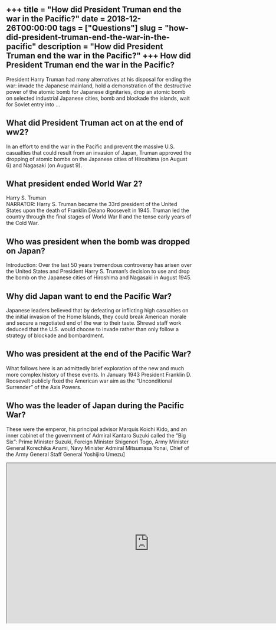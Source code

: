+++
title = "How did President Truman end the war in the Pacific?"
date = 2018-12-26T00:00:00
tags = ["Questions"]
slug = "how-did-president-truman-end-the-war-in-the-pacific"
description = "How did President Truman end the war in the Pacific?"
+++
How did President Truman end the war in the Pacific?
----------------------------------------------------

President Harry Truman had many alternatives at his disposal for ending the war: invade the Japanese mainland, hold a demonstration of the destructive power of the atomic bomb for Japanese dignitaries, drop an atomic bomb on selected industrial Japanese cities, bomb and blockade the islands, wait for Soviet entry into …

What did President Truman act on at the end of ww2?
---------------------------------------------------

In an effort to end the war in the Pacific and prevent the massive U.S. casualties that could result from an invasion of Japan, Truman approved the dropping of atomic bombs on the Japanese cities of Hiroshima (on August 6) and Nagasaki (on August 9).

What president ended World War 2?
---------------------------------

Harry S. Truman  
NARRATOR: Harry S. Truman became the 33rd president of the United States upon the death of Franklin Delano Roosevelt in 1945. Truman led the country through the final stages of World War II and the tense early years of the Cold War.

Who was president when the bomb was dropped on Japan?
-----------------------------------------------------

Introduction: Over the last 50 years tremendous controversy has arisen over the United States and President Harry S. Truman’s decision to use and drop the bomb on the Japanese cities of Hiroshima and Nagasaki in August 1945.

Why did Japan want to end the Pacific War?
------------------------------------------

Japanese leaders believed that by defeating or inflicting high casualties on the initial invasion of the Home Islands, they could break American morale and secure a negotiated end of the war to their taste. Shrewd staff work deduced that the U.S. would choose to invade rather than only follow a strategy of blockade and bombardment.

Who was president at the end of the Pacific War?
------------------------------------------------

What follows here is an admittedly brief exploration of the new and much more complex history of these events. In January 1943 President Franklin D. Roosevelt publicly fixed the American war aim as the “Unconditional Surrender” of the Axis Powers.

Who was the leader of Japan during the Pacific War?
---------------------------------------------------

These were the emperor, his principal advisor Marquis Koichi Kido, and an inner cabinet of the government of Admiral Kantaro Suzuki called the “Big Six”: Prime Minister Suzuki, Foreign Minister Shigenori Togo, Army Minister General Korechika Anami, Navy Minister Admiral Mitsumasa Yonai, Chief of the Army General Staff General Yoshijiro Umezu\]

<iframe allow="accelerometer; autoplay; clipboard-write; encrypted-media; gyroscope; picture-in-picture" allowfullscreen="" class="__youtube_prefs__  epyt-is-override  no-lazyload" data-no-lazy="1" data-origheight="433" data-origwidth="770" data-skipgform_ajax_framebjll="" height="433" id="_ytid_53738" loading="lazy" src="https://www.youtube.com/embed/X3aCIfVhW7w?enablejsapi=1&autoplay=0&cc_load_policy=0&cc_lang_pref=&iv_load_policy=1&loop=0&modestbranding=0&rel=1&fs=1&playsinline=0&autohide=2&theme=dark&color=red&controls=1&" title="YouTube player" width="770"></iframe>